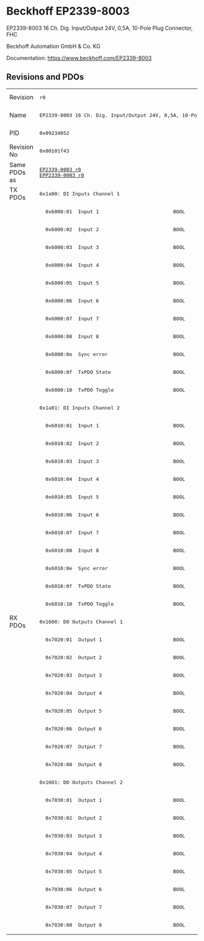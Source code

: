# Beckhoff EP2339-8003

EP2339-8003 16 Ch. Dig. Input/Output 24V, 0,5A, 10-Pole Plug Connector, FHC

Beckhoff Automation GmbH & Co. KG

Documentation: <a href="https://www.beckhoff.com/EP2339-8003">https://www.beckhoff.com/EP2339-8003</a>

## Revisions and PDOs
<table>
<tr >
<td class="first">Revision</td>
<td ><pre>r0</pre></td>
</tr>
<tr >
<td class="first">Name</td>
<td ><pre>EP2339-8003 16 Ch. Dig. Input/Output 24V, 0,5A, 10-Pole Plug Connector, FHC</pre></td>
</tr>
<tr >
<td class="first">PID</td>
<td ><pre>0x09234052</pre></td>
</tr>
<tr >
<td class="first">Revision No</td>
<td ><pre>0x00101f43</pre></td>
</tr>
<tr >
<td class="first">Same PDOs as</td>
<td ><pre><a href="EP2339-0003">EP2339-0003 r0</a><br/><a href="EPP2339-0003">EPP2339-0003 r0</a></pre></td>
</tr>
<tr class="txpdo pdosection">
<td class="first" rowspan=24 valign=top>TX PDOs</td>
<td><pre>0x1a00: DI Inputs Channel 1</pre></td>
<td></td>
</tr>
<tr class="txpdo">
<td class="first"><pre>  0x6000:01  Input 1                         BOOL</pre></td>
</tr>
<tr class="txpdo">
<td class="first"><pre>  0x6000:02  Input 2                         BOOL</pre></td>
</tr>
<tr class="txpdo">
<td class="first"><pre>  0x6000:03  Input 3                         BOOL</pre></td>
</tr>
<tr class="txpdo">
<td class="first"><pre>  0x6000:04  Input 4                         BOOL</pre></td>
</tr>
<tr class="txpdo">
<td class="first"><pre>  0x6000:05  Input 5                         BOOL</pre></td>
</tr>
<tr class="txpdo">
<td class="first"><pre>  0x6000:06  Input 6                         BOOL</pre></td>
</tr>
<tr class="txpdo">
<td class="first"><pre>  0x6000:07  Input 7                         BOOL</pre></td>
</tr>
<tr class="txpdo">
<td class="first"><pre>  0x6000:08  Input 8                         BOOL</pre></td>
</tr>
<tr class="txpdo">
<td class="first"><pre>  0x6000:0e  Sync error                      BOOL</pre></td>
</tr>
<tr class="txpdo">
<td class="first"><pre>  0x6000:0f  TxPDO State                     BOOL</pre></td>
</tr>
<tr class="txpdo">
<td class="first"><pre>  0x6000:10  TxPDO Toggle                    BOOL</pre></td>
</tr>
<tr class="txpdo pdosection">
<td class="first"><pre>0x1a01: DI Inputs Channel 2</pre></td>
</tr>
<tr class="txpdo">
<td class="first"><pre>  0x6010:01  Input 1                         BOOL</pre></td>
</tr>
<tr class="txpdo">
<td class="first"><pre>  0x6010:02  Input 2                         BOOL</pre></td>
</tr>
<tr class="txpdo">
<td class="first"><pre>  0x6010:03  Input 3                         BOOL</pre></td>
</tr>
<tr class="txpdo">
<td class="first"><pre>  0x6010:04  Input 4                         BOOL</pre></td>
</tr>
<tr class="txpdo">
<td class="first"><pre>  0x6010:05  Input 5                         BOOL</pre></td>
</tr>
<tr class="txpdo">
<td class="first"><pre>  0x6010:06  Input 6                         BOOL</pre></td>
</tr>
<tr class="txpdo">
<td class="first"><pre>  0x6010:07  Input 7                         BOOL</pre></td>
</tr>
<tr class="txpdo">
<td class="first"><pre>  0x6010:08  Input 8                         BOOL</pre></td>
</tr>
<tr class="txpdo">
<td class="first"><pre>  0x6010:0e  Sync error                      BOOL</pre></td>
</tr>
<tr class="txpdo">
<td class="first"><pre>  0x6010:0f  TxPDO State                     BOOL</pre></td>
</tr>
<tr class="txpdo">
<td class="first"><pre>  0x6010:10  TxPDO Toggle                    BOOL</pre></td>
</tr>
<tr class="rxpdo pdosection">
<td class="first" rowspan=18 valign=top>RX PDOs</td>
<td><pre>0x1600: DO Outputs Channel 1</pre></td>
<td></td>
</tr>
<tr class="rxpdo">
<td class="first"><pre>  0x7020:01  Output 1                        BOOL</pre></td>
</tr>
<tr class="rxpdo">
<td class="first"><pre>  0x7020:02  Output 2                        BOOL</pre></td>
</tr>
<tr class="rxpdo">
<td class="first"><pre>  0x7020:03  Output 3                        BOOL</pre></td>
</tr>
<tr class="rxpdo">
<td class="first"><pre>  0x7020:04  Output 4                        BOOL</pre></td>
</tr>
<tr class="rxpdo">
<td class="first"><pre>  0x7020:05  Output 5                        BOOL</pre></td>
</tr>
<tr class="rxpdo">
<td class="first"><pre>  0x7020:06  Output 6                        BOOL</pre></td>
</tr>
<tr class="rxpdo">
<td class="first"><pre>  0x7020:07  Output 7                        BOOL</pre></td>
</tr>
<tr class="rxpdo">
<td class="first"><pre>  0x7020:08  Output 8                        BOOL</pre></td>
</tr>
<tr class="rxpdo pdosection">
<td class="first"><pre>0x1601: DO Outputs Channel 2</pre></td>
</tr>
<tr class="rxpdo">
<td class="first"><pre>  0x7030:01  Output 1                        BOOL</pre></td>
</tr>
<tr class="rxpdo">
<td class="first"><pre>  0x7030:02  Output 2                        BOOL</pre></td>
</tr>
<tr class="rxpdo">
<td class="first"><pre>  0x7030:03  Output 3                        BOOL</pre></td>
</tr>
<tr class="rxpdo">
<td class="first"><pre>  0x7030:04  Output 4                        BOOL</pre></td>
</tr>
<tr class="rxpdo">
<td class="first"><pre>  0x7030:05  Output 5                        BOOL</pre></td>
</tr>
<tr class="rxpdo">
<td class="first"><pre>  0x7030:06  Output 6                        BOOL</pre></td>
</tr>
<tr class="rxpdo">
<td class="first"><pre>  0x7030:07  Output 7                        BOOL</pre></td>
</tr>
<tr class="rxpdo">
<td class="first"><pre>  0x7030:08  Output 8                        BOOL</pre></td>
</tr>
</table>
